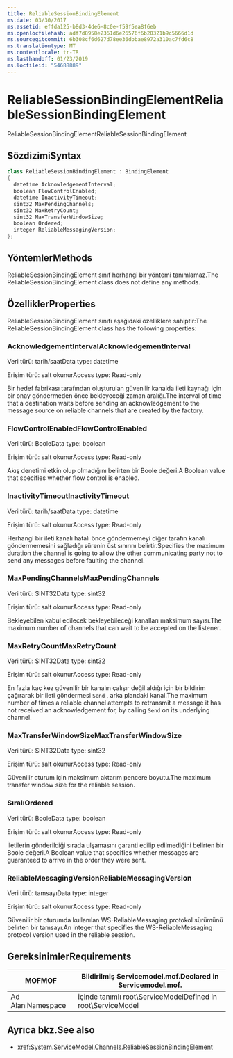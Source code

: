 ```yaml
---
title: ReliableSessionBindingElement
ms.date: 03/30/2017
ms.assetid: effda125-b8d3-4de6-8c0e-f59f5ea8f6eb
ms.openlocfilehash: adf7d8958e2361d6e26576f6b20321b9c5666d1d
ms.sourcegitcommit: 6b308cf6d627d78ee36dbbae8972a310ac7fd6c8
ms.translationtype: MT
ms.contentlocale: tr-TR
ms.lasthandoff: 01/23/2019
ms.locfileid: "54688889"
---
```

# <a name="reliablesessionbindingelement"></a><span data-ttu-id="35bff-102">ReliableSessionBindingElement</span><span class="sxs-lookup"><span data-stu-id="35bff-102">ReliableSessionBindingElement</span></span>
<span data-ttu-id="35bff-103">ReliableSessionBindingElement</span><span class="sxs-lookup"><span data-stu-id="35bff-103">ReliableSessionBindingElement</span></span>  
  
## <a name="syntax"></a><span data-ttu-id="35bff-104">Sözdizimi</span><span class="sxs-lookup"><span data-stu-id="35bff-104">Syntax</span></span>  
  
```csharp
class ReliableSessionBindingElement : BindingElement  
{  
  datetime AcknowledgementInterval;  
  boolean FlowControlEnabled;  
  datetime InactivityTimeout;  
  sint32 MaxPendingChannels;  
  sint32 MaxRetryCount;  
  sint32 MaxTransferWindowSize;  
  boolean Ordered;  
  integer ReliableMessagingVersion;  
};  
```  
  
## <a name="methods"></a><span data-ttu-id="35bff-105">Yöntemler</span><span class="sxs-lookup"><span data-stu-id="35bff-105">Methods</span></span>  
 <span data-ttu-id="35bff-106">ReliableSessionBindingElement sınıf herhangi bir yöntemi tanımlamaz.</span><span class="sxs-lookup"><span data-stu-id="35bff-106">The ReliableSessionBindingElement class does not define any methods.</span></span>  
  
## <a name="properties"></a><span data-ttu-id="35bff-107">Özellikler</span><span class="sxs-lookup"><span data-stu-id="35bff-107">Properties</span></span>  
 <span data-ttu-id="35bff-108">ReliableSessionBindingElement sınıfı aşağıdaki özelliklere sahiptir:</span><span class="sxs-lookup"><span data-stu-id="35bff-108">The ReliableSessionBindingElement class has the following properties:</span></span>  
  
### <a name="acknowledgementinterval"></a><span data-ttu-id="35bff-109">AcknowledgementInterval</span><span class="sxs-lookup"><span data-stu-id="35bff-109">AcknowledgementInterval</span></span>  
 <span data-ttu-id="35bff-110">Veri türü: tarih/saat</span><span class="sxs-lookup"><span data-stu-id="35bff-110">Data type: datetime</span></span>  
  
 <span data-ttu-id="35bff-111">Erişim türü: salt okunur</span><span class="sxs-lookup"><span data-stu-id="35bff-111">Access type: Read-only</span></span>  
  
 <span data-ttu-id="35bff-112">Bir hedef fabrikası tarafından oluşturulan güvenilir kanalda ileti kaynağı için bir onay göndermeden önce bekleyeceği zaman aralığı.</span><span class="sxs-lookup"><span data-stu-id="35bff-112">The interval of time that a destination waits before sending an acknowledgement to the message source on reliable channels that are created by the factory.</span></span>  
  
### <a name="flowcontrolenabled"></a><span data-ttu-id="35bff-113">FlowControlEnabled</span><span class="sxs-lookup"><span data-stu-id="35bff-113">FlowControlEnabled</span></span>  
 <span data-ttu-id="35bff-114">Veri türü: Boole</span><span class="sxs-lookup"><span data-stu-id="35bff-114">Data type: boolean</span></span>  
  
 <span data-ttu-id="35bff-115">Erişim türü: salt okunur</span><span class="sxs-lookup"><span data-stu-id="35bff-115">Access type: Read-only</span></span>  
  
 <span data-ttu-id="35bff-116">Akış denetimi etkin olup olmadığını belirten bir Boole değeri.</span><span class="sxs-lookup"><span data-stu-id="35bff-116">A Boolean value that specifies whether flow control is enabled.</span></span>  
  
### <a name="inactivitytimeout"></a><span data-ttu-id="35bff-117">InactivityTimeout</span><span class="sxs-lookup"><span data-stu-id="35bff-117">InactivityTimeout</span></span>  
 <span data-ttu-id="35bff-118">Veri türü: tarih/saat</span><span class="sxs-lookup"><span data-stu-id="35bff-118">Data type: datetime</span></span>  
  
 <span data-ttu-id="35bff-119">Erişim türü: salt okunur</span><span class="sxs-lookup"><span data-stu-id="35bff-119">Access type: Read-only</span></span>  
  
 <span data-ttu-id="35bff-120">Herhangi bir ileti kanalı hatalı önce göndermemeyi diğer tarafın kanalı göndermemesini sağladığı sürenin üst sınırını belirtir.</span><span class="sxs-lookup"><span data-stu-id="35bff-120">Specifies the maximum duration the channel is going to allow the other communicating party not to send any messages before faulting the channel.</span></span>  
  
### <a name="maxpendingchannels"></a><span data-ttu-id="35bff-121">MaxPendingChannels</span><span class="sxs-lookup"><span data-stu-id="35bff-121">MaxPendingChannels</span></span>  
 <span data-ttu-id="35bff-122">Veri türü: SINT32</span><span class="sxs-lookup"><span data-stu-id="35bff-122">Data type: sint32</span></span>  
  
 <span data-ttu-id="35bff-123">Erişim türü: salt okunur</span><span class="sxs-lookup"><span data-stu-id="35bff-123">Access type: Read-only</span></span>  
  
 <span data-ttu-id="35bff-124">Bekleyebilen kabul edilecek bekleyebileceği kanalları maksimum sayısı.</span><span class="sxs-lookup"><span data-stu-id="35bff-124">The maximum number of channels that can wait to be accepted on the listener.</span></span>  
  
### <a name="maxretrycount"></a><span data-ttu-id="35bff-125">MaxRetryCount</span><span class="sxs-lookup"><span data-stu-id="35bff-125">MaxRetryCount</span></span>  
 <span data-ttu-id="35bff-126">Veri türü: SINT32</span><span class="sxs-lookup"><span data-stu-id="35bff-126">Data type: sint32</span></span>  
  
 <span data-ttu-id="35bff-127">Erişim türü: salt okunur</span><span class="sxs-lookup"><span data-stu-id="35bff-127">Access type: Read-only</span></span>  
  
 <span data-ttu-id="35bff-128">En fazla kaç kez güvenilir bir kanalın çalışır değil aldığı için bir bildirim çağırarak bir ileti göndermesi `Send` , arka plandaki kanal.</span><span class="sxs-lookup"><span data-stu-id="35bff-128">The maximum number of times a reliable channel attempts to retransmit a message it has not received an acknowledgement for, by calling `Send` on its underlying channel.</span></span>  
  
### <a name="maxtransferwindowsize"></a><span data-ttu-id="35bff-129">MaxTransferWindowSize</span><span class="sxs-lookup"><span data-stu-id="35bff-129">MaxTransferWindowSize</span></span>  
 <span data-ttu-id="35bff-130">Veri türü: SINT32</span><span class="sxs-lookup"><span data-stu-id="35bff-130">Data type: sint32</span></span>  
  
 <span data-ttu-id="35bff-131">Erişim türü: salt okunur</span><span class="sxs-lookup"><span data-stu-id="35bff-131">Access type: Read-only</span></span>  
  
 <span data-ttu-id="35bff-132">Güvenilir oturum için maksimum aktarım pencere boyutu.</span><span class="sxs-lookup"><span data-stu-id="35bff-132">The maximum transfer window size for the reliable session.</span></span>  
  
### <a name="ordered"></a><span data-ttu-id="35bff-133">Sıralı</span><span class="sxs-lookup"><span data-stu-id="35bff-133">Ordered</span></span>  
 <span data-ttu-id="35bff-134">Veri türü: Boole</span><span class="sxs-lookup"><span data-stu-id="35bff-134">Data type: boolean</span></span>  
  
 <span data-ttu-id="35bff-135">Erişim türü: salt okunur</span><span class="sxs-lookup"><span data-stu-id="35bff-135">Access type: Read-only</span></span>  
  
 <span data-ttu-id="35bff-136">İletilerin gönderildiği sırada ulşamasını garanti edilip edilmediğini belirten bir Boole değeri.</span><span class="sxs-lookup"><span data-stu-id="35bff-136">A Boolean value that specifies whether messages are guaranteed to arrive in the order they were sent.</span></span>  
  
### <a name="reliablemessagingversion"></a><span data-ttu-id="35bff-137">ReliableMessagingVersion</span><span class="sxs-lookup"><span data-stu-id="35bff-137">ReliableMessagingVersion</span></span>  
 <span data-ttu-id="35bff-138">Veri türü: tamsayı</span><span class="sxs-lookup"><span data-stu-id="35bff-138">Data type: integer</span></span>  
  
 <span data-ttu-id="35bff-139">Erişim türü: salt okunur</span><span class="sxs-lookup"><span data-stu-id="35bff-139">Access type: Read-only</span></span>  
  
 <span data-ttu-id="35bff-140">Güvenilir bir oturumda kullanılan WS-ReliableMessaging protokol sürümünü belirten bir tamsayı.</span><span class="sxs-lookup"><span data-stu-id="35bff-140">An integer that specifies the WS-ReliableMessaging protocol version used in the reliable session.</span></span>  
  
## <a name="requirements"></a><span data-ttu-id="35bff-141">Gereksinimler</span><span class="sxs-lookup"><span data-stu-id="35bff-141">Requirements</span></span>  
  
|<span data-ttu-id="35bff-142">MOF</span><span class="sxs-lookup"><span data-stu-id="35bff-142">MOF</span></span>|<span data-ttu-id="35bff-143">Bildirilmiş Servicemodel.mof.</span><span class="sxs-lookup"><span data-stu-id="35bff-143">Declared in Servicemodel.mof.</span></span>|  
|---------|-----------------------------------|  
|<span data-ttu-id="35bff-144">Ad Alanı</span><span class="sxs-lookup"><span data-stu-id="35bff-144">Namespace</span></span>|<span data-ttu-id="35bff-145">İçinde tanımlı root\ServiceModel</span><span class="sxs-lookup"><span data-stu-id="35bff-145">Defined in root\ServiceModel</span></span>|  
  
## <a name="see-also"></a><span data-ttu-id="35bff-146">Ayrıca bkz.</span><span class="sxs-lookup"><span data-stu-id="35bff-146">See also</span></span>
- <xref:System.ServiceModel.Channels.ReliableSessionBindingElement>
